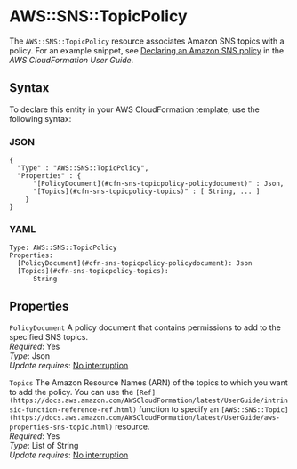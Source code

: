 # AWS::SNS::TopicPolicy<a name="aws-properties-sns-policy"></a>

The `AWS::SNS::TopicPolicy` resource associates Amazon SNS topics with a policy\. For an example snippet, see [Declaring an Amazon SNS policy](https://docs.aws.amazon.com/AWSCloudFormation/latest/UserGuide/quickref-iam.html#scenario-sns-policy) in the _AWS CloudFormation User Guide_\.

## Syntax<a name="aws-properties-sns-policy-syntax"></a>

To declare this entity in your AWS CloudFormation template, use the following syntax:

### JSON<a name="aws-properties-sns-policy-syntax.json"></a>

```
{
  "Type" : "AWS::SNS::TopicPolicy",
  "Properties" : {
      "[PolicyDocument](#cfn-sns-topicpolicy-policydocument)" : Json,
      "[Topics](#cfn-sns-topicpolicy-topics)" : [ String, ... ]
    }
}
```

### YAML<a name="aws-properties-sns-policy-syntax.yaml"></a>

```
Type: AWS::SNS::TopicPolicy
Properties:
  [PolicyDocument](#cfn-sns-topicpolicy-policydocument): Json
  [Topics](#cfn-sns-topicpolicy-topics):
    - String
```

## Properties<a name="aws-properties-sns-policy-properties"></a>

`PolicyDocument` <a name="cfn-sns-topicpolicy-policydocument"></a>
A policy document that contains permissions to add to the specified SNS topics\.  
_Required_: Yes  
_Type_: Json  
_Update requires_: [No interruption](https://docs.aws.amazon.com/AWSCloudFormation/latest/UserGuide/using-cfn-updating-stacks-update-behaviors.html#update-no-interrupt)

`Topics` <a name="cfn-sns-topicpolicy-topics"></a>
The Amazon Resource Names \(ARN\) of the topics to which you want to add the policy\. You can use the `[Ref](https://docs.aws.amazon.com/AWSCloudFormation/latest/UserGuide/intrinsic-function-reference-ref.html)` function to specify an `[AWS::SNS::Topic](https://docs.aws.amazon.com/AWSCloudFormation/latest/UserGuide/aws-properties-sns-topic.html)` resource\.  
_Required_: Yes  
_Type_: List of String  
_Update requires_: [No interruption](https://docs.aws.amazon.com/AWSCloudFormation/latest/UserGuide/using-cfn-updating-stacks-update-behaviors.html#update-no-interrupt)
